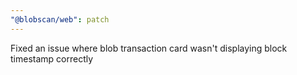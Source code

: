 ```yaml
---
"@blobscan/web": patch
---
```


Fixed an issue where blob transaction card wasn't displaying block timestamp correctly
